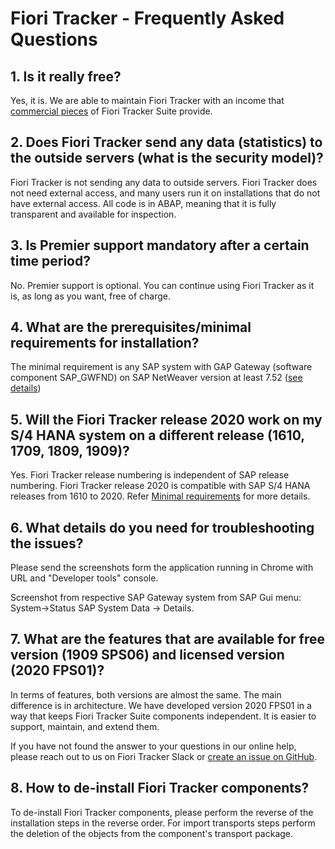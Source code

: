 # Fiori Tracker - Frequently Asked Questions

## 1. Is it really free?

Yes, it is. We are able to maintain Fiori Tracker with an income that [commercial pieces](com.md) of Fiori Tracker Suite provide.

## 2. Does Fiori Tracker send any data (statistics) to the outside servers (what is the security model)?

Fiori Tracker is not sending any data to outside servers. Fiori Tracker does not need external access, and many users run it on installations that do not have external access.  All code is in ABAP, meaning that it is fully transparent and available for inspection.

## 3. Is Premier support mandatory after a certain time period?

No. Premier support is optional. You can continue using Fiori Tracker as it is, as long as you want, free of charge.

## 4. What are the prerequisites/minimal requirements for installation?

The minimal requirement is any SAP system with GAP Gateway (software component SAP_GWFND) on SAP NetWeaver version at least 7.52 ([see details](inst/min.md))

## 5. Will the Fiori Tracker release 2020 work on my S/4 HANA system on a different release (1610, 1709, 1809, 1909)?

Yes. Fiori Tracker release numbering is independent of SAP release numbering. Fiori Tracker release 2020 is compatible with SAP S/4 HANA releases from 1610 to 2020. Refer [Minimal requirements](inst/min.md) for more details.

## 6. What details do you need for troubleshooting the issues?

Please send the screenshots form the application running in Chrome with URL and "Developer tools" console.

Screenshot from respective SAP Gateway system from SAP Gui menu: System->Status SAP System Data -> Details.

## 7. What are the features that are available for free version (1909 SPS06) and licensed version (2020 FPS01)?

In terms of features, both versions are almost the same. The main difference is in architecture.
We have developed version 2020 FPS01 in a way that keeps Fiori Tracker Suite components independent. It is easier to support, maintain, and extend them.

If you have not found the answer to your questions in our online help, please reach out to us on Fiori Tracker Slack or [create an issue on GitHub](bugs-ideas.md).

## 8. How to de-install Fiori Tracker components?

To de-install Fiori Tracker components, please perform the reverse of the installation steps in the reverse order. For import transports steps perform the deletion of the objects from the component's transport package.
